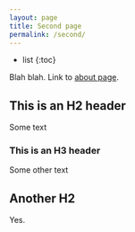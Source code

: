```yaml
---
layout: page
title: Second page
permalink: /second/
---
```


* list
{:toc}

Blah blah. Link to [about page](about.md).

## This is an H2 header

Some text

### This is an H3 header

Some other text

## Another H2

Yes.
